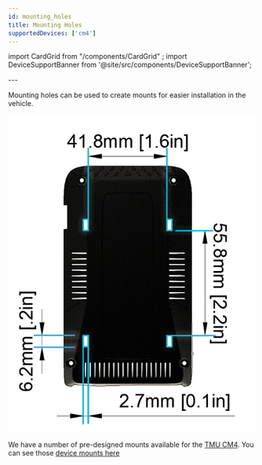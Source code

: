 ```yaml
---
id: mounting_holes
title: Mounting Holes
supportedDevices: ['cm4']
---
```

import CardGrid from "/components/CardGrid" ;
import DeviceSupportBanner from '@site/src/components/DeviceSupportBanner';

<DeviceSupportBanner supported={frontMatter.supportedDevices} />
---

Mounting holes can be used to create mounts for easier installation in the vehicle. 

![Mounting holes](/img/hardware/autopi_tmu_cm4/mounting_holes/mounting_holes.png)

We have a number of pre-designed mounts available for the [TMU CM4](https://www.autopi.io/hardware/autopi-tmu-cm4). You can see those [device mounts here ](/hardware/accessories/device_mounts)


